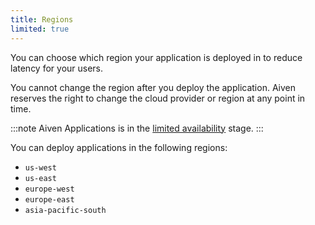 ```yaml
---
title: Regions
limited: true
---
```



You can choose which region your application is deployed in to reduce latency for your users.

You cannot change the region after you deploy the application. Aiven reserves the right
to change the cloud provider or region at any point in time.

:::note
Aiven Applications is in the
[limited availability](/docs/platform/concepts/service-and-feature-releases#limited-availability-)
stage.
:::

You can deploy applications in the following regions:

- `us-west`
- `us-east`
- `europe-west`
- `europe-east`
- `asia-pacific-south`
